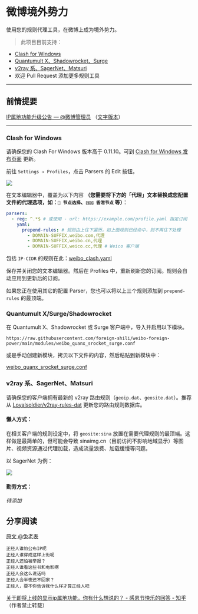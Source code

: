 # 微博境外势力

使用您的规则代理工具，在微博上成为境外势力。

> 此项目目前支持：
 * [Clash for Windows](#ClashForWindows)
 * [Quantumult X、Shadowrocket、Surge](#Surge)
 * [v2ray 系、SagerNet、Matsuri](#v2ray)
 * 欢迎 Pull Request 添加更多规则工具
 
---

## 前情提要

[IP属地功能升级公告 — @微博管理员](https://weibo.com/1934183965/LqvYeCdBu) （[文字版本](./misc/IP%E5%B1%9E%E5%9C%B0%E5%8A%9F%E8%83%BD%E5%8D%87%E7%BA%A7%E5%85%AC%E5%91%8A.md)）

---

### <a id="ClashForWindows"> Clash for Windows </a>

请确保您的 Clash For Windows 版本高于 0.11.10。可到 [Clash for Windows 发布页面](https://github.com/Fndroid/clash_for_windows_pkg/releases) 更新。

前往 `Settings → Profiles`，点击 Parsers 的 Edit 按钮。

![](https://i.ibb.co/mytXpCZ/image.png)

在文本编辑器中，覆盖为以下内容 **（您需要将下方的「代理」文本替换成您配置文件的代理选项，如：`🚀 节点选择`、`🇭🇰 香港节点` 等）**：

```yaml
parsers:
  - reg: ^.*$ # 或使用 - url: https://example.com/profile.yaml 指定订阅
    yaml:
      prepend-rules: # 规则由上往下遍历，如上面规则已经命中，则不再往下处理
        - DOMAIN-SUFFIX,weibo.com,代理
        - DOMAIN-SUFFIX,weibo.cn,代理
        - DOMAIN-SUFFIX,weico.cc,代理 # Weico 客户端
```

包括 `IP-CIDR` 的规则在此：[weibo_clash.yaml](./modules/weibo_clash.yaml)

保存并关闭您的文本编辑器。然后在 Profiles 中，重新刷新您的订阅。规则会自动应用到更新后的订阅。

如果您正在使用其它的配置 Parser，您也可以将以上三个规则添加到 `prepend-rules` 的最顶端。
<!-- ### <a id="QuantumultX"> -->

### <a id="Surge"> Quantumult X/Surge/Shadowrocket </a>

在 Quantumult X、Shadowrocket 或 Surge 客户端中，导入并启用以下模块。

`https://raw.githubusercontent.com/foreign-shili/weibo-foreign-power/main/modules/weibo_quanx_srocket_surge.conf`

或是手动创建新模块，拷贝以下文件的内容，然后粘贴到新模块中：

[weibo_quanx_srocket_surge.conf](./modules/weibo_quanx_srocket_surge.conf)

### <a id="v2ray"> v2ray 系、SagerNet、Matsuri </a>

请确保您的客户端拥有最新的 v2ray 路由规则（`geoip.dat`、`geosite.dat`）。推荐从 [Loyalsoldier/v2ray-rules-dat](https://github.com/Loyalsoldier/v2ray-rules-dat) 更新您的路由规则数据库。

#### 懒人方式：

在相关客户端的规则设定中，将 `geosite:sina` 放置在需要代理规则的最顶端。这样做是最简单的，但可能会导致 sinaimg.cn（目前访问不影响地域显示）等图片、视频资源通过代理加载，造成流量浪费、加载缓慢等问题。

以 SagerNet 为例：

[![](https://i.ibb.co/SVn0vmh/Surge-Net-Matsuri.jpg)](https://i.ibb.co/SVn0vmh/Surge-Net-Matsuri.jpg)

#### 勤劳方式：

*待添加*

## 分享阅读

[原文 @兔老表](https://weibo.com/3314845321/Lqw5ooJS2)

```
正经人谁怕公布IP呢
正经人谁穿成这样上街呢
正经人还怕被举报？
正经人谁看这些书和电影啊
正经人会这么说话吗
正经人会半夜还不回家？
正经人，要不你告诉我什么样才算正经人吧
```

[关于即将上线的显示ip属地功能，你有什么想说的？ - 感恩节快乐的回答 - 知乎](https://www.zhihu.com/question/528609532/answer/2447942947)（作者禁止转载）

